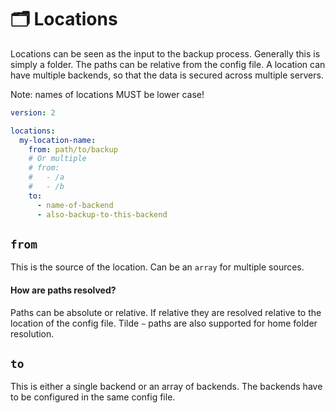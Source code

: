# 🗂 Locations

Locations can be seen as the input to the backup process. Generally this is simply a folder.
The paths can be relative from the config file. A location can have multiple backends, so that the data is secured across multiple servers.

Note: names of locations MUST be lower case!

```yaml | .autorestic.yml
version: 2

locations:
  my-location-name:
    from: path/to/backup
    # Or multiple
    # from:
    #   - /a
    #   - /b
    to:
      - name-of-backend
      - also-backup-to-this-backend
```

## `from`

This is the source of the location. Can be an `array` for multiple sources.

#### How are paths resolved?

Paths can be absolute or relative. If relative they are resolved relative to the location of the config file. Tilde `~` paths are also supported for home folder resolution.

## `to`

This is either a single backend or an array of backends. The backends have to be configured in the same config file.
